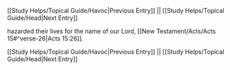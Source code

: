 [[Study Helps/Topical Guide/Havoc|Previous Entry]]  ||  [[Study Helps/Topical Guide/Head|Next Entry]]

 hazarded their lives for the name of our Lord, [[New Testament/Acts/Acts 15#^verse-26|Acts 15:26]].

[[Study Helps/Topical Guide/Havoc|Previous Entry]]  ||  [[Study Helps/Topical Guide/Head|Next Entry]]